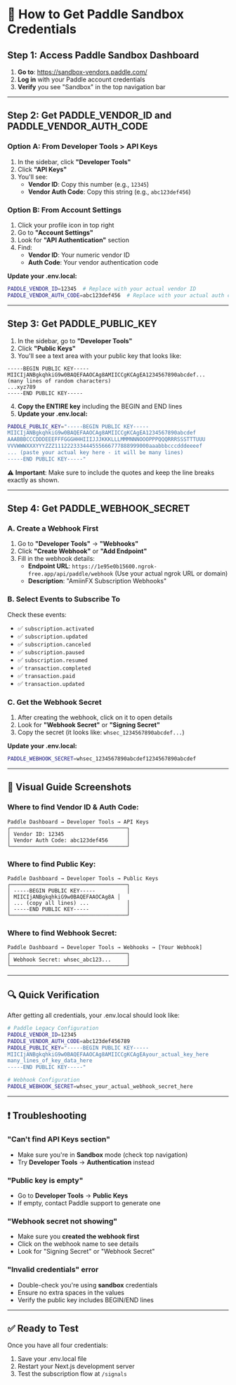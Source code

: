 # 🔑 How to Get Paddle Sandbox Credentials

## Step 1: Access Paddle Sandbox Dashboard

1. **Go to**: https://sandbox-vendors.paddle.com/
2. **Log in** with your Paddle account credentials
3. **Verify** you see "Sandbox" in the top navigation bar

---

## Step 2: Get PADDLE_VENDOR_ID and PADDLE_VENDOR_AUTH_CODE

### Option A: From Developer Tools > API Keys
1. In the sidebar, click **"Developer Tools"**
2. Click **"API Keys"**
3. You'll see:
   - **Vendor ID**: Copy this number (e.g., `12345`)
   - **Vendor Auth Code**: Copy this string (e.g., `abc123def456`)

### Option B: From Account Settings
1. Click your profile icon in top right
2. Go to **"Account Settings"**
3. Look for **"API Authentication"** section
4. Find:
   - **Vendor ID**: Your numeric vendor ID
   - **Auth Code**: Your vendor authentication code

**Update your .env.local:**
```bash
PADDLE_VENDOR_ID=12345  # Replace with your actual vendor ID
PADDLE_VENDOR_AUTH_CODE=abc123def456  # Replace with your actual auth code
```

---

## Step 3: Get PADDLE_PUBLIC_KEY

1. In the sidebar, go to **"Developer Tools"**
2. Click **"Public Keys"**
3. You'll see a text area with your public key that looks like:

```
-----BEGIN PUBLIC KEY-----
MIICIjANBgkqhkiG9w0BAQEFAAOCAg8AMIICCgKCAgEA1234567890abcdef...
(many lines of random characters)
...xyz789
-----END PUBLIC KEY-----
```

4. **Copy the ENTIRE key** including the BEGIN and END lines
5. **Update your .env.local:**

```bash
PADDLE_PUBLIC_KEY="-----BEGIN PUBLIC KEY-----
MIICIjANBgkqhkiG9w0BAQEFAAOCAg8AMIICCgKCAgEA1234567890abcdef
AAABBBCCCDDDEEEFFFGGGHHHIIIJJJKKKLLLMMMNNNOOOPPPQQQRRRSSSTTTUUU
VVVWWWXXXYYYZZZ111222333444555666777888999000aaabbbcccdddeeeef
... (paste your actual key here - it will be many lines)
-----END PUBLIC KEY-----"
```

⚠️ **Important**: Make sure to include the quotes and keep the line breaks exactly as shown.

---

## Step 4: Get PADDLE_WEBHOOK_SECRET

### A. Create a Webhook First
1. Go to **"Developer Tools"** → **"Webhooks"**
2. Click **"Create Webhook"** or **"Add Endpoint"**
3. Fill in the webhook details:
   - **Endpoint URL**: `https://1e95e0b15600.ngrok-free.app/api/paddle/webhook`
     (Use your actual ngrok URL or domain)
   - **Description**: "AmiinFX Subscription Webhooks"

### B. Select Events to Subscribe To
Check these events:
- ✅ `subscription.activated`
- ✅ `subscription.updated` 
- ✅ `subscription.canceled`
- ✅ `subscription.paused`
- ✅ `subscription.resumed`
- ✅ `transaction.completed`
- ✅ `transaction.paid`
- ✅ `transaction.updated`

### C. Get the Webhook Secret
1. After creating the webhook, click on it to open details
2. Look for **"Webhook Secret"** or **"Signing Secret"**
3. Copy the secret (it looks like: `whsec_1234567890abcdef...`)

**Update your .env.local:**
```bash
PADDLE_WEBHOOK_SECRET=whsec_1234567890abcdef1234567890abcdef
```

---

## 📸 Visual Guide Screenshots

### Where to find Vendor ID & Auth Code:
```
Paddle Dashboard → Developer Tools → API Keys
┌─────────────────────────────────────┐
│ Vendor ID: 12345                    │
│ Vendor Auth Code: abc123def456      │
└─────────────────────────────────────┘
```

### Where to find Public Key:
```
Paddle Dashboard → Developer Tools → Public Keys
┌─────────────────────────────────────┐
│ -----BEGIN PUBLIC KEY-----          │
│ MIICIjANBgkqhkiG9w0BAQEFAAOCAg8A │
│ ... (copy all lines) ...            │
│ -----END PUBLIC KEY-----            │
└─────────────────────────────────────┘
```

### Where to find Webhook Secret:
```
Paddle Dashboard → Developer Tools → Webhooks → [Your Webhook]
┌─────────────────────────────────────┐
│ Webhook Secret: whsec_abc123...     │
└─────────────────────────────────────┘
```

---

## 🔍 Quick Verification

After getting all credentials, your .env.local should look like:

```bash
# Paddle Legacy Configuration
PADDLE_VENDOR_ID=12345
PADDLE_VENDOR_AUTH_CODE=abc123def456789
PADDLE_PUBLIC_KEY="-----BEGIN PUBLIC KEY-----
MIICIjANBgkqhkiG9w0BAQEFAAOCAg8AMIICCgKCAgEAyour_actual_key_here
many_lines_of_key_data_here
-----END PUBLIC KEY-----"

# Webhook Configuration  
PADDLE_WEBHOOK_SECRET=whsec_your_actual_webhook_secret_here
```

---

## ❗ Troubleshooting

### "Can't find API Keys section"
- Make sure you're in **Sandbox** mode (check top navigation)
- Try **Developer Tools** → **Authentication** instead

### "Public key is empty"
- Go to **Developer Tools** → **Public Keys**
- If empty, contact Paddle support to generate one

### "Webhook secret not showing"
- Make sure you **created the webhook first**
- Click on the webhook name to see details
- Look for "Signing Secret" or "Webhook Secret"

### "Invalid credentials" error
- Double-check you're using **sandbox** credentials
- Ensure no extra spaces in the values
- Verify the public key includes BEGIN/END lines

---

## ✅ Ready to Test

Once you have all four credentials:
1. Save your .env.local file
2. Restart your Next.js development server
3. Test the subscription flow at `/signals`
